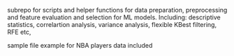 subrepo for scripts and helper functions for data preparation, preprocessing and feature evaluation and selection for ML models. 
Including: descriptive statistics, correlartion analysis, variance analysis, flexible KBest filtering,
RFE etc, 

sample file example for NBA players data included
